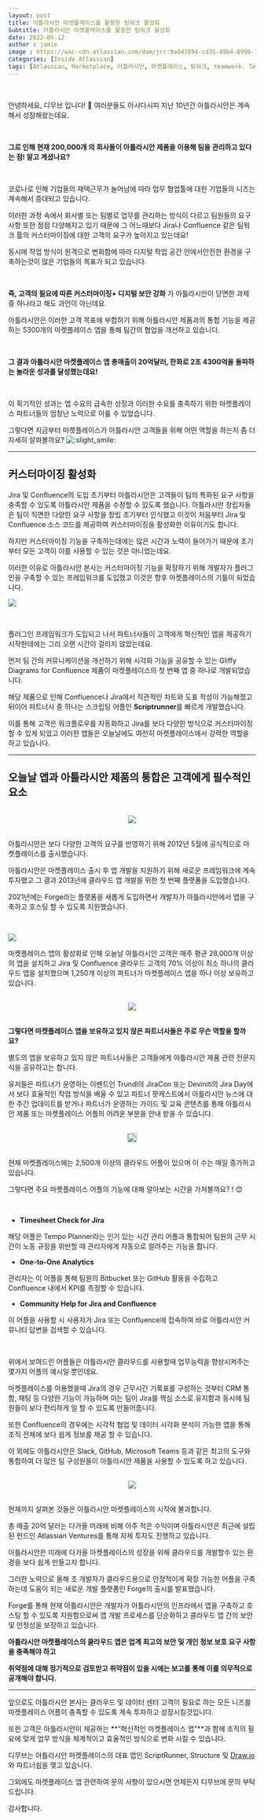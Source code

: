 ```yaml
---
layout: post
title: 아틀라시안 마켓플레이스를 활용한 팀워크 활성화
Subtitle: 아틀라시안 마켓플레이스를 활용한 팀워크 활성화
date: 2022-05-12
author : jamie
image : https://wac-cdn.atlassian.com/dam/jcr:9a041894-cd35-49b4-8998-7b3b7e582236/Jira@2x.png?cdnVersion=1629
categories: [Inside Atlassian]
tags: [Atlassian, Marketplace, 아틀라시안, 마켓플레이스, 팀워크, teamwork. Teamwork, confluence, jira ]
---
```





<br/>

안녕하세요, 디무브 입니다! 🎈 여러분들도 아시다시피 지난 10년간 아틀라시안은 계속해서 성장해왔는데요.



<br/>

**그로 인해 현재 200,000개 의 회사들이 아틀라시안 제품을 이용해 팀을 관리하고 있다는 점! 알고 계셨나요?**

 <br/>

코로나로 인해 기업들의 재택근무가 늘어남에 따라 업무 협업툴에 대한 기업들의 니즈는 계속해서 증대되고 있습니다.

이러한 과정 속에서 회사별 또는 팀별로 업무를 관리하는 방식이 다르고 팀원들의 요구사항 또한 점점 다양해지고 있기 때문에 그 어느때보다 Jira나 Confluence 같은 팀워크 툴의 커스터마이징에 대한 고객의 요구가 높아지고 있는데요!

 

동시에 작업 방식이 원격으로 변화함에 따라 디지털 작업 공간 안에서안전한 환경을 구축하는것이 많은 기업들의 목표가 되고 있습니다.

 <br/>

**즉, 고객의 필요에 따른 커스터마이징+ 디지털 보안 강화** 가 아틀라시안이 당면한 과제 중 하나라고 해도 과언이 아닌데요.

아틀라시안은 이러한 고객 목표에 부합하기 위해 아틀라시안 제품과의 통합 기능을 제공하는 5300개의 마켓플레이스 앱을 통해 팀간의 협업을 개선하고 있습니다.



<br/>

**그 결과 아틀라시안 마켓플레이스 앱 총매출이 20억달러, 한화로 2조 4300억을 돌파하는 놀라운 성과를 달성했는데요!**

 <br/>

이 획기적인 성과는 앱 수요의 급속한 성장과 이러한 수요를 충족하기 위한 마켓플레이스 파트너들의 엄청난 노력으로 이룰 수 있었습니다. 

그렇다면 지금부터 마켓플레이스가 아틀라시안 고객들을 위해 어떤 역할을 하는지 좀 더 자세히 살펴볼까요?   ![:slight_smile:](https://pf-emoji-service--cdn.us-east-1.prod.public.atl-paas.net/standard/a51a7674-8d5d-4495-a2d2-a67c090f5c3b/32x32/1f642.png)

---



## **커스터마이징 활성화**

 

Jira 및 Confluence의 도입 초기부터 아틀라시안은 고객들이 팀의 특화된 요구 사항을 충족할 수 있도록 아틀라시안 제품을 수정할 수 있도록 했습니다. 아틀라시안 창립자들은 팀이 직면한 다양한 요구 사항을 창립 초기부터 인식했고 이것이 처음부터 Jira 및 Confluence 소스 코드를 제공하여 커스터마이징을 활성화한 이유이기도 합니다.



하지만 커스터마이징 기능을 구축하는데에는 많은 시간과 노력이 들어가기 때문에 초기부터 모든 고객이 이를 사용할 수 있는 것은 아니었는데요.

이러한 이유로 아틀라시안 본사는 커스터마이징 기능을 확장하기 위해 개발자가 플러그인을 구축할 수 있는 프레임워크를 도입했고 이것은 향후 마켓플레이스의 기틀이 되었습니다.



![](/assets/images/banners/Marketplace-Teamwork/1.png)



<br/>

플러그인 프레임워크가 도입되고 나서 파트너사들이 고객에게 혁신적인 앱을 제공하기 시작한데에는 그리 오랜 시간이 걸리지 않았는데요.

 

먼저 팀 간의 커뮤니케이션을 개선하기 위해 시각화 기능을 공유할 수 있는 Gliffy Diagrams for Confluence 제품이 마켓플레이스의 첫 번째 앱 중 하나로 개발되었습니다.

 

해당 제품으로 인해 Confluence나 Jira에서 직관적인 차트와 도표 작성이 가능해졌고 뒤이어 파트너사 중 하나는 스크립팅 어플인 **Scriptrunner**를 빠르게 개발했습니다.

이를 통해 고객은 워크플로우를 자동화하고 Jira를 보다 다양한 방식으로 커스터마이징 할 수 있게 되었고 이러한 앱들은 오늘날에도 여전히 마켓플레이스에서 강력한 역할을 하고 있습니다.

---



## 오늘날 앱과 아틀라시안 제품의 통합은 고객에게 필수적인 요소

<br/>

<center><img src="/assets/images/banners/Marketplace-Teamwork/2.png"> </center>







<br/>

아틀라시안은 보다 다양한 고객의 요구를 반영하기 위해 2012년 5월에 공식적으로 마켓플레이스를 출시했습니다.

 

아틀라시안은 마켓플레이스 출시 후 앱 개발을 지원하기 위해 새로운 프레임워크에 계속 투자했고 그 결과 2013년에 클라우드 앱 개발을 위한 첫 번째 플랫폼을 도입했습니다.

2021년에는 Forge라는 플랫폼을 새롭게 도입하면서 개발자가 아틀라시안에서 앱을 구축하고 호스팅 할 수 있도록 지원했습니다.

<br/>

![](/assets/images/banners/Marketplace-Teamwork/3.png)



마켓플레이스 앱의 활성화로 인해 오늘날 아틀라시안 고객은 매주 평균 28,000개 이상의 앱을 설치하고 Jira 및 Confluence 클라우드 고객의 70% 이상이 최소 하나의 클라우드 앱을 설치했으며 1,250개 이상의 파트너가 마켓플레이스 앱을 하나 이상 보유하고 있습니다.

<br/>



<center><img src="/assets/images/banners/Marketplace-Teamwork/4.png"> </center>



<br/>

**그렇다면 마켓플레이스 앱을 보유하고 있지 않은 파트너사들은 주로 무슨 역할을 할까요?**

 

별도의 앱을 보유하고 있지 않은 파트너사들은 고객들에게 아틀라시안 제품 관련 전문지식을 공유하고는 합니다.

 

유저들은 파트너가 운영하는 이벤트인 Trundl의 JiraCon 또는 Deviniti의 Jira Day에서 보다 효율적인 작업 방식을 배울 수 있고 파트너 팟캐스트에서 아틀라시안 뉴스에 대한 주간 업데이트를 받거나 파트너가 운영하는 가이드 및 교육 콘텐츠를 통해 아틀라시안 제품 또는 마켓플레이스 어플의 어려운 부분을 안내 받을 수 있습니다.

<br/>

<center><img src="/assets/images/banners/Marketplace-Teamwork/5.png" style="border: 1px solid darkgray;"> </center>

<br/>

현재 마켓플레이스에는 2,500개 이상의 클라우드 어플이 있으며 이 수는 매일 증가하고 있습니다.

그렇다면 주요 마켓플레이스 어플의 기능에 대해 알아보는 시간을 가져볼까요? ! :blush:

 <br/>

- **Timesheet Check for Jira**

해당 어플은 Tempo Planner라는 인기 있는 시간 관리 어플과 통합되어 팀원의 근무 시간이 노동 규정을 위반할 때 관리자에게 자동으로 알려주는 기능을 합니다.

 

- **One-to-One Analytics**

관리자는 이 어플을 통해 팀원의 Bitbucket 또는 GitHub 활동을 수집하고 Confluence 내에서 KPI를 측정할 수 있습니다.

 

- **Community Help for Jira and Confluence**

이 어플을 사용할 시 사용자가 Jira 또는 Confluence에 접속하여 바로 아틀라시안 커뮤니티 답변을 검색할 수 있습니다.

 

<br/>

위에서 보여드린 어플들은 아틀라시안 클라우드를 사용할때 업무능력을 향상시켜주는 몇가지 어플의 예시일 뿐인데요. 

 

마켓플레이스를 이용했을때 Jira의 경우 근무시간 기록표를 구성하는 것부터 CRM 통합, 채팅 등 다양한 기능이 가능하며 이는 팀이 Jira를 핵심 소스로 유지함과 동시에 팀원들이 보다 편리하게 일 할 수 있도록 만들어줍니다.

 

또한 Confluence의 경우에는 시각적 협업 및 데이터 시각화 분석이 가능한 앱을 통해  조직 전체에 보다 쉽게 정보를 제공 할 수 있습니다.



이 외에도 아틀라시안은 Slack, GitHub, Microsoft Teams 등과 같은 최고의 도구와 통합하여 더 많은 팀 구성원들이 아틀라시안 제품을 사용할 수 있도록 하고 있습니다.

<br/>

<center><img src="/assets/images/banners/Marketplace-Teamwork/6.png"> </center>

<br/>

현재까지 살펴본 것들은 아틀라시안 마켓플레이스의 시작에 불과합니다.

총 매출 20억 달러는 다가올 미래에 비해 아주 적은 수익이며 아틀라시안은 최근에 설립된 펀드인 Atlassian Ventures를 통해 자체 투자도 진행하고 있습니다.

 

아틀라시안은 미래에 다가올 마켓플레이스의 성장을 위해 클라우드를 개발할수 있는 환경을 보다 쉽게 만들고자 합니다.

그러한 노력으로 올해 초 개발자가 클라우드용으로 안정적이게 확장 가능한 어플을 구축하는데 도움이 되는 새로운 개발 플랫폼인 Forge의 출시를 발표했습니다.

 

Forge를 통해 현재 아틀라시안은 개발자가 아틀라시안의 인프라에서 앱을 구축하고 호스팅 할 수 있도록 지원함으로써 앱 개발 프로세스를 단순화하고 클라우드 앱 간의 보안 및 안정성을 보장하고 있습니다.

 

**아틀라시안 마켓플레이스의 클라우드 앱은 업계 최고의 보안 및 개인 정보 보호 요구 사항을 충족해야 하고**

**취약점에 대해 정기적으로 검토받고 취약점이 있을 시에는 보고를 통해 이를 의무적으로 공개해야 합니다.**

 

------

 

앞으로도 아틀라시안 본사는 클라우드 및 데이터 센터 고객이 필요로 하는 모든 니즈를 마켓플레이스 어플이 충족할 수 있도록 계속 투자하고 성장시킬것입니다. 

 

또한 고객은 아틀라시안이 제공하는 **“혁신적인 마켓플레이스 앱”**과 함께 조직의 필요에 맞게 업무 방식을 체계적이고 효율적인 방식으로 변화 시킬 수 있습니다.

 

디무브는 아틀라시안 마켓플레이스의 대표 앱인 ScriptRunner, Structure 및 [Draw.io](http://draw.io/) 와 파트너쉽을 맺고 있습니다. 

그외에도 마켓플레이스 앱 관련하여 문의 사항이 있으시면 언제든지 디무브에 문의 부탁드립니다.

감사합니다. 
